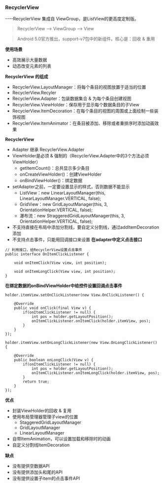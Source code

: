 ### RecyclerView

----RecyclerView 集成自 ViewGroup，是ListView的更高度定制版。

> RecyclerView --> ViewGroup --> View

> Android 5.0官方推出，support-v7包中的新组件。核心是：回收 & 重用

**使用场景**
- 高效展示大量数据
- 动态改变元素的列表

**RecyclerView 的组成**
- RecyclerView.LayoutManager：将每个条目的视图放置于适当的位置
- RecyclerView.Recyler
- RecyclerView.Adapter：包装数据集合 & 为每个条目创建视图
- RecyclerView.ViewHolder：保存用于显示每个数据条目的子View
- RecyclerView.ItemDecoration：在每个条目的视图的周围或上面绘制一些装饰视图
- RecyclerView.ItemAnimator：在条目被添加、移除或者重排序时添加动画效果

**RecyclerView**
- Adapter 继承 RecyclerView.Adapter
- ViewHolder是必须 & 强制的（RecyclerView.Adapter中的3个方法必须ViewHolder）
    - getItemCount()：总共显示多少条目
    - onCreateViewHolder()：创建ViewHolder
    - onBindViewHolder()：绑定数据
- setAdapter之前，一定要设置显示的样式，否则数据不能显示
    - ListView：new LinearLayoutManager(this, LinearLayoutManager.VERTICAL, false);
    - GridView：new GridLayoutManager(this, 3, OrientationHelper.VERTICAL, false);
    - 瀑布流：new StraggeredGridLayoutManager(this, 3, OrientationHelper.VERTICAL, false);
- 不支持直接在布局中添加分割线，要自定义分割线，通过addItemDecoration添加
- 不支持点击事件，只能用回调接口来设置
**在adapter中定义点击接口**
```
// 利用接口，给RecyclerView设置点击事件
public interface OnItemClickListener {

    void onItemClick(View view, int position);

    void onItemLongClick(View view, int position);
}
```

**在绑定数据的onBindViewHolder中给控件设置回调点击事件**
```
holder.itemView.setOnClickListener(new View.OnClickListener() {

    @Override
    public void onClick(final View v) {
        if(onItemClickListener != null) {
            int pos = holder.getLayoutPosition();
            onItemClickListener.onItemClick(holder.itemView, pos);
        }
    }
});

holder.itemView.setOnLongClickListener(new View.OnLongClickListener() {

    @Override
    public boolean onLongClick(View v) {
        if(onItemClickListener != null) {
            int pos = holder.getLayoutPosition();
            onItemClickListener.onItemLongClick(holder.itemView, pos);
        }
        return true;
    }
});
```

**优点**
- 封装ViewHolder的回收 & 复用
- 使用布局管理器管理子view的位置
     - StaggeredGridLayoutManager
     - GridLayoutManager 
     - LinearLayoutManager
- 自带ItemAnimation，可以设置加载和移除时的动画
- 自定义分割线ItemDecoration

**缺点**
- 没有提供空数据API
- 没有提供添加头和尾的API
- 没有提供设置子item的点击事件API
